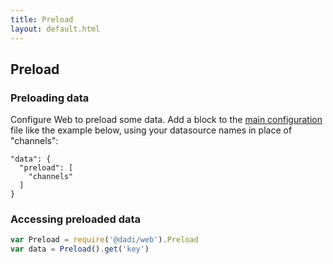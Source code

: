 ```yaml
---
title: Preload
layout: default.html
---
```


## Preload

### Preloading data

Configure Web to preload some data. Add a block to the [main configuration](configuration.md) file like the example below, using your datasource names in place of "channels":

```
"data": {
  "preload": [
    "channels"
  ]
}
```

### Accessing preloaded data

```js
var Preload = require('@dadi/web').Preload
var data = Preload().get('key')
```
